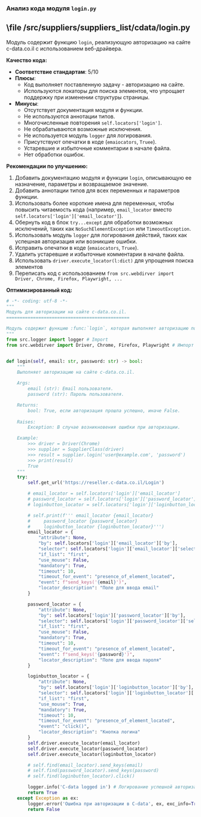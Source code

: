 ### **Анализ кода модуля `login.py`**

## \file /src/suppliers/suppliers_list/cdata/login.py

Модуль содержит функцию `login`, реализующую авторизацию на сайте c-data.co.il с использованием веб-драйвера.

**Качество кода:**

- **Соответствие стандартам**: 5/10
- **Плюсы**:
    - Код выполняет поставленную задачу - авторизацию на сайте.
    - Используются локаторы для поиска элементов, что упрощает поддержку при изменении структуры страницы.
- **Минусы**:
    - Отсутствует документация модуля и функции.
    - Не используются аннотации типов.
    - Многочисленные повторения `self.locators['login']`.
    - Не обрабатываются возможные исключения.
    - Не используется модуль `logger` для логирования.
    - Присутствуют опечатки в коде (`emaiocators`, `Truee`).
    - Устаревшие и избыточные комментарии в начале файла.
    - Нет обработки ошибок.

**Рекомендации по улучшению:**

1.  Добавить документацию модуля и функции `login`, описывающую ее назначение, параметры и возвращаемое значение.
2.  Добавить аннотации типов для всех переменных и параметров функции.
3.  Использовать более короткие имена для переменных, чтобы повысить читаемость кода (например, `email_locator` вместо `self.locators['login']['email_locator']`).
4.  Обернуть код в блок `try...except` для обработки возможных исключений, таких как `NoSuchElementException` или `TimeoutException`.
5.  Использовать модуль `logger` для логирования действий, таких как успешная авторизация или возникшие ошибки.
6.  Исправить опечатки в коде (`emaiocators`, `Truee`).
7.  Удалить устаревшие и избыточные комментарии в начале файла.
8.  Использовать `driver.execute_locator(l:dict)` для упрощения поиска элементов
9. Переписать код с использованием `from src.webdirver import Driver, Chrome, Firefox, Playwright, ...`

**Оптимизированный код:**

```python
# -*- coding: utf-8 -*-
"""
Модуль для авторизации на сайте c-data.co.il.
==============================================

Модуль содержит функцию :func:`login`, которая выполняет авторизацию пользователя на сайте c-data.co.il с использованием веб-драйвера.
"""
from src.logger import logger # Import
from src.webdirver import Driver, Chrome, Firefox, Playwright # Импорт вебдрайвера


def login(self, email: str, password: str) -> bool:
    """
    Выполняет авторизацию на сайте c-data.co.il.

    Args:
        email (str): Email пользователя.
        password (str): Пароль пользователя.

    Returns:
        bool: True, если авторизация прошла успешно, иначе False.
    
    Raises:
        Exception: В случае возникновения ошибки при авторизации.

    Example:
        >>> driver = Driver(Chrome)
        >>> supplier = SupplierClass(driver)
        >>> result = supplier.login('user@example.com', 'password')
        >>> print(result)
        True
    """
    try:
        self.get_url('https://reseller.c-data.co.il/Login')

        # email_locator = self.locators['login']['email_locator']
        # password_locator = self.locators['login']['password_locator']
        # loginbutton_locator = self.locators['login']['loginbutton_locator']

        # self.print(f''' email_locator {email_locator}
        #     password_locator {password_locator}
        #     loginbutton_locator {loginbutton_locator}''')
        email_locator = {
            "attribute": None,
            "by": self.locators['login']['email_locator']['by'],
            "selector": self.locators['login']['email_locator']['selector'],
            "if_list": "first",
            "use_mouse": False,
            "mandatory": True,
            "timeout": 10,
            "timeout_for_event": "presence_of_element_located",
            "event": f"send_keys('{email}')",
            "locator_description": "Поле для ввода email"
        }

        password_locator = {
            "attribute": None,
            "by": self.locators['login']['password_locator']['by'],
            "selector": self.locators['login']['password_locator']['selector'],
            "if_list": "first",
            "use_mouse": False,
            "mandatory": True,
            "timeout": 10,
            "timeout_for_event": "presence_of_element_located",
            "event": f"send_keys('{password}')",
            "locator_description": "Поле для ввода пароля"
        }

        loginbutton_locator = {
            "attribute": None,
            "by": self.locators['login']['loginbutton_locator']['by'],
            "selector": self.locators['login']['loginbutton_locator']['selector'],
            "if_list": "first",
            "use_mouse": True,
            "mandatory": True,
            "timeout": 10,
            "timeout_for_event": "presence_of_element_located",
            "event": "click()",
            "locator_description": "Кнопка логина"
        }
        self.driver.execute_locator(email_locator)
        self.driver.execute_locator(password_locator)
        self.driver.execute_locator(loginbutton_locator)

        # self.find(email_locator).send_keys(email)
        # self.find(password_locator).send_keys(password)
        # self.find(loginbutton_locator).click()

        logger.info('C-data logged in') # Логирование успешной авторизации
        return True
    except Exception as ex:
        logger.error('Ошибка при авторизации в C-data', ex, exc_info=True) # Логирование ошибки
        return False